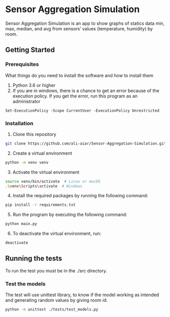 # Sensor Aggregation Simulation
Sensor Aggregation Simulation is an app to show graphs of statics data min, max, median, and avg from sensors’ values (temperature, humidity) by room.
## Getting Started
### Prerequisites
What things do you need to install the software and how to install them
1. Python 3.6 or higher
2. If you are in windows, there is a chance to get an error because of the execution policy. If you get the error, run this program as an administrator
```console
Set-ExecutionPolicy -Scope CurrentUser -ExecutionPolicy Unrestricted
```
### Installation
1. Clone this repository
```bash
git clone https://github.com/ali-aiar/Sensor-Aggregation-Simulation.git
```
2. Create a virtual environment 
```bash
python -m venv venv
```
3. Activate the virtual environment
```bash
source venv/bin/activate  # Linux or macOS
.\venv\Scripts\activate  # Windows
```
4. Install the required packages by running the following command:
```bash
pip install -r requirements.txt
```
5. Run the program by executing the following command:
```bash
python main.py
```
6. To deactivate the virtual environment, run:
```bash
deactivate
```
## Running the tests
To run the test you must be in the ./src directory. 
### Test the models
The test will use unittest library, to know if the model working as intended and generating random values by giving room id.
```bash
python -m unittest ./tests/test_models.py
```
